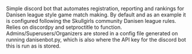 Simple discord bot that automates registration, reporting and rankings for Danisen league style game match making. By default and as an example it is configured following the Skullgirls community Danisen league rules.
Relies on discordpy and setproctitle to function. Admins/Superusers/Organizers are stored in a config file generated on running danisenbot.py, which is also where the API key for the discord bot this is run as is stored.
